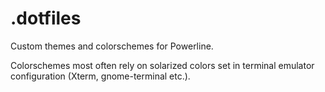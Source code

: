 .dotfiles
=========

Custom themes and colorschemes for Powerline.

Colorschemes most often rely on solarized colors set in terminal emulator configuration (Xterm, gnome-terminal etc.).
